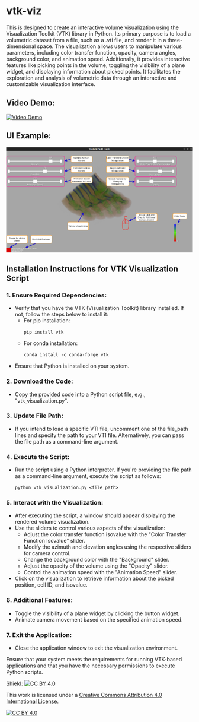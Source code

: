 # vtk-viz
This is designed to create an interactive volume visualization using the Visualization Toolkit (VTK) library in Python. Its primary purpose is to load a volumetric dataset from a file, such as a .vti file, and render it in a three-dimensional space. The visualization allows users to manipulate various parameters, including color transfer function, opacity, camera angles, background color, and animation speed. Additionally, it provides interactive features like picking points in the volume, toggling the visibility of a plane widget, and displaying information about picked points. It facilitates the exploration and analysis of volumetric data through an interactive and customizable visualization interface.

## Video Demo:
[![Video Demo](https://img.youtube.com/vi/Z9kYDPtN3ms/0.jpg)](https://www.youtube.com/watch?v=Z9kYDPtN3ms)

## UI Example:
![UI example](https://github.com/abulalarabi/vtk-viz/blob/main/1.png)

## Installation Instructions for VTK Visualization Script

### 1. Ensure Required Dependencies:
   - Verify that you have the VTK (Visualization Toolkit) library installed. If not, follow the steps below to install it:
     - For pip installation:
       ```
       pip install vtk
       ```
     - For conda installation:
       ```
       conda install -c conda-forge vtk
       ```
   - Ensure that Python is installed on your system.

### 2. Download the Code:
   - Copy the provided code into a Python script file, e.g., "vtk_visualization.py".

### 3. Update File Path:
   - If you intend to load a specific VTI file, uncomment one of the file_path lines and specify the path to your VTI file. Alternatively, you can pass the file path as a command-line argument.

### 4. Execute the Script:
   - Run the script using a Python interpreter. If you're providing the file path as a command-line argument, execute the script as follows:
     ```
     python vtk_visualization.py <file_path>
     ```

### 5. Interact with the Visualization:
   - After executing the script, a window should appear displaying the rendered volume visualization.
   - Use the sliders to control various aspects of the visualization:
     - Adjust the color transfer function isovalue with the "Color Transfer Function Isovalue" slider.
     - Modify the azimuth and elevation angles using the respective sliders for camera control.
     - Change the background color with the "Background" slider.
     - Adjust the opacity of the volume using the "Opacity" slider.
     - Control the animation speed with the "Animation Speed" slider.
   - Click on the visualization to retrieve information about the picked position, cell ID, and isovalue.

### 6. Additional Features:
   - Toggle the visibility of a plane widget by clicking the button widget.
   - Animate camera movement based on the specified animation speed.

### 7. Exit the Application:
   - Close the application window to exit the visualization environment.

Ensure that your system meets the requirements for running VTK-based applications and that you have the necessary permissions to execute Python scripts.

Shield: [![CC BY 4.0][cc-by-shield]][cc-by]

This work is licensed under a
[Creative Commons Attribution 4.0 International License][cc-by].

[![CC BY 4.0][cc-by-image]][cc-by]

[cc-by]: http://creativecommons.org/licenses/by/4.0/
[cc-by-image]: https://i.creativecommons.org/l/by/4.0/88x31.png
[cc-by-shield]: https://img.shields.io/badge/License-CC%20BY%204.0-lightgrey.svg
